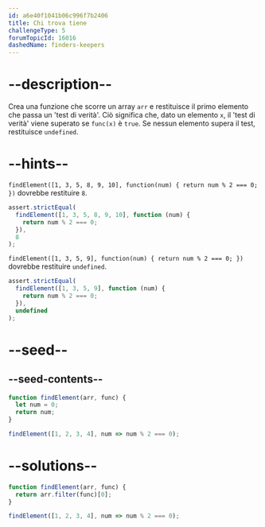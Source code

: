 ```yaml
---
id: a6e40f1041b06c996f7b2406
title: Chi trova tiene
challengeType: 5
forumTopicId: 16016
dashedName: finders-keepers
---
```


# --description--

Crea una funzione che scorre un array `arr` e restituisce il primo elemento che passa un 'test di verità'. Ciò significa che, dato un elemento `x`, il 'test di verità' viene superato se `func(x)` è `true`. Se nessun elemento supera il test, restituisce `undefined`.

# --hints--

`findElement([1, 3, 5, 8, 9, 10], function(num) { return num % 2 === 0; })` dovrebbe restituire `8`.

```js
assert.strictEqual(
  findElement([1, 3, 5, 8, 9, 10], function (num) {
    return num % 2 === 0;
  }),
  8
);
```

`findElement([1, 3, 5, 9], function(num) { return num % 2 === 0; })` dovrebbe restituire `undefined`.

```js
assert.strictEqual(
  findElement([1, 3, 5, 9], function (num) {
    return num % 2 === 0;
  }),
  undefined
);
```

# --seed--

## --seed-contents--

```js
function findElement(arr, func) {
  let num = 0;
  return num;
}

findElement([1, 2, 3, 4], num => num % 2 === 0);
```

# --solutions--

```js
function findElement(arr, func) {
  return arr.filter(func)[0];
}

findElement([1, 2, 3, 4], num => num % 2 === 0);
```
